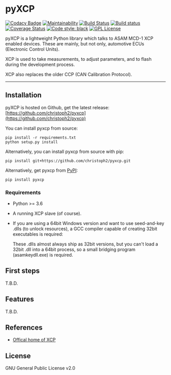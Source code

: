 
pyXCP
=====

[![Codacy Badge](https://api.codacy.com/project/badge/Grade/85f774708b2542d98d02df55c743d24a)](https://app.codacy.com/app/christoph2/pyxcp?utm_source=github.com&utm_medium=referral&utm_content=christoph2/pyxcp&utm_campaign=Badge_Grade_Settings)
[![Maintainability](https://api.codeclimate.com/v1/badges/4c639f3695f2725e392a/maintainability)](https://codeclimate.com/github/christoph2/pyxcp/maintainability)
[![Build Status](https://github.com/christoph2/pyxcp/workflows/Python%20application/badge.svg)](https://github.com/christoph2/pyxcp/actions)
[![Build status](https://ci.appveyor.com/api/projects/status/r00l4i4co095e9ht?svg=true)](https://ci.appveyor.com/project/christoph2/pyxcp)
[![Coverage Status](https://coveralls.io/repos/github/christoph2/pyxcp/badge.svg?branch=master)](https://coveralls.io/github/christoph2/pyxcp?branch=master)
[![Code style: black](https://img.shields.io/badge/code%20style-black-000000.svg)](https://github.com/psf/black)
[![GPL License](http://img.shields.io/badge/license-GPL-blue.svg)](http://opensource.org/licenses/GPL-2.0)

pyXCP is a lightweight Python library which talks to ASAM MCD-1 XCP enabled devices.
These are mainly, but not only, automotive ECUs (Electronic Control Units).

XCP is used to take measurements, to adjust parameters, and to flash during the development process.

XCP also replaces the older CCP (CAN Calibration Protocol).

---

## Installation

pyXCP is hosted on Github, get the latest release: [https://github.com/christoph2/pyxcp](https://github.com/christoph2/pyxcp)

You can install pyxcp from source:
```
pip install -r requirements.txt
python setup.py install
```

Alternatively, you can install pyxcp from source with pip:
```
pip install git+https://github.com/christoph2/pyxcp.git
```

Alternatively, get pyxcp from [PyPI](https://pypi.org/project/pyxcp/):
```
pip install pyxcp
```

### Requirements

- Python >= 3.6
- A running XCP slave (of course).
- If you are using a 64bit Windows version and want to use seed-and-key .dlls (to unlock resources), a GCC compiler capable of creating 32bit
  executables is required:

  These .dlls almost always ship as 32bit versions, but you can't load a 32bit .dll into a 64bit process, so a small bridging program (asamkeydll.exe) is
  required.

## First steps

T.B.D.

## Features

T.B.D.

## References

- [Offical home of XCP](https://www.asam.net/standards/detail/mcd-1-xcp/)

## License

GNU General Public License v2.0
